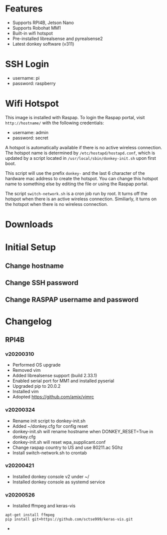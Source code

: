 # Features

- Supports RPI4B, Jetson Nano
- Supports Robohat MM1
- Built-in wifi hotspot
- Pre-installed librealsense and pyrealsense2
- Latest donkey software (v311)


# SSH Login
- username: pi
- password: raspberry

# Wifi Hotspot
This image is installed with Raspap. To login the Raspap portal, visit
```http://hostname/``` with the following credentials:

- username: admin
- password: secret

A hotspot is automatically available if there is no active wireless connection.
The hotspot name is determined by ```/etc/hostapd/hostapd.conf```, which is
updated by a script located in ```/usr/local/sbin/donkey-init.sh``` upon
first boot.

This script will use the prefix ```donkey-``` and the last 6 character of the
hardware mac address to create the hotspot. You can change this hotspot name to
something else by editing the file or using the Raspap portal.

The script ```switch-network.sh``` is a cron job run by root. It turns off the
hotspot when there is an active wireless connection. Similiarly, it turns on the
hotspot when there is no wireless connection.

# Downloads


# Initial Setup

## Change hostname
## Change SSH password
## Change RASPAP username and password



# Changelog
## RPI4B
### v20200310
- Performed OS upgrade
- Removed vim
- Added librealsense support (build 2.33.1)
- Enabled serial port for MM1 and installed pyserial
- Upgraded pip to 20.0.2
- Installed vim
- Adopted https://github.com/amix/vimrc


### v20200324
- Rename init script to donkey-init.sh
- Added ~/donkey.cfg for config reset
- donkey-init.sh will rename hostname when DONKEY_RESET=True in donkey.cfg
- donkey-init.sh will reset wpa_supplicant.conf
- Change raspap country to US and use 80211.ac 5Ghz
- Install switch-network.sh to crontab

### v20200421
- Installed donkey console v2 under ~/
- Installed donkey console as systemd service


### v20200526
- Installed ffmpeg and keras-vis
``` 
apt-get install ffmpeg
pip install git+https://github.com/sctse999/keras-vis.git
```
- 